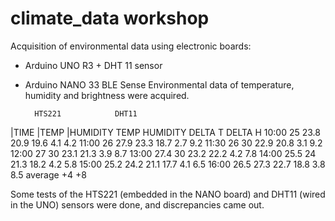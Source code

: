 # climate_data workshop

Acquisition of environmental data using electronic boards: 
- Arduino UNO R3 + DHT 11 sensor
- Arduino NANO 33 BLE Sense
Environmental data of temperature, humidity and brightness were acquired. 

	    HTS221		      DHT11			
|TIME	|TEMP	|HUMIDITY	TEMP	HUMIDITY	DELTA T	DELTA H
10:00	25	  23.8	    20.9	19.6	    4.1	    4.2
11:00	26	  27.9	    23.3	18.7	    2.7	    9.2
11:30	26	  30	      22.9	20.8	    3.1	    9.2
12:00	27	  30	      23.1	21.3	    3.9	    8.7
13:00	27.4	30	      23.2	22.2	    4.2	    7.8
14:00	25.5	24	      21.3	18.2	    4.2	    5.8
15:00	25.2	24.2	    21.1	17.7	    4.1	    6.5
16:00	26.5	27.3	    22.7	18.8	    3.8	    8.5
				                      average	+4	     +8

Some tests of the HTS221 (embedded in the NANO board) and DHT11 (wired in the UNO) sensors were done, and discrepancies came out. 

